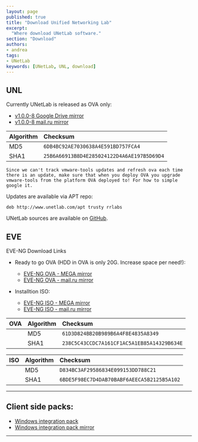 ```yaml
---
layout: page
published: true
title: "Download Unified Networking Lab"
excerpt:
  "Where download UNetLab software."
section: "Download"
authors:
- andrea
tags:
- UNetLab
keywords: [UNetLab, UNL, download]
---
```

## UNL

Currently UNetLab is released as OVA only:

* [v1.0.0-8 Google Drive mirror](https://drive.google.com/file/d/0B44cQ3ClVIdwcWFfTjhXbUVTOW8/view?usp=sharing "v1.0.0-8 Google Drive mirror")
* [v1.0.0-8 mail.ru mirror](https://cloud.mail.ru/public/7Ri8/v54Wkcr9v "v1.0.0-8 mail.ru mirror")

| Algorithm | Checksum |
|:--|:--|
MD5 | `6DB4BC92AE7030638A4E591BD757FCA4`
SHA1 | `25B6A66913B8D4E285024122D4A6AE197B5D69D4`

~~~
Since we can't track vmware-tools updates and refresh ova each time there is an update, make sure that when you deploy OVA you upgrade vmware-tools from the platform OVA deployed to! For how to simple google it.
~~~

Updates are available via APT repo:

~~~
deb http://www.unetlab.com/apt trusty rrlabs
~~~

UNetLab sources are available on [GitHub](https://github.com/dainok/unetlab "UNetLab repository on GitHub").

## EVE

EVE-NG Download Links

* Ready to go OVA (HDD in OVA is only 20G. Increase space per need!):
	- [EVE-NG OVA - MEGA mirror](https://mega.nz/#!v0BQnYCa!hQAPYv9H4a_Qz5SAQcWpRfel4H1LvQ4AwIE0AFvg-48 "EVE-NG OVA - MEGA mirror")
	- [EVE-NG OVA - mail.ru mirror](https://cloud.mail.ru/public/8ies/Tzk6cN6hc "EVE-NG OVA - mail.ru mirror")

* Installtion ISO:	
	- [EVE-NG ISO - MEGA mirror](https://mega.nz/#!n1wCHSqY!vPEumXngOzgN5yzo2hhfo6KGJUIksUUoCLf1WKbFYCE "EVE-NG ISO - MEGA mirror")
	- [EVE-NG ISO - mail.ru mirror](https://cloud.mail.ru/public/8LF6/CtPRUoFYL "EVE-NG ISO - mail.ru mirror")

| OVA | Algorithm | Checksum |
|:--|:--|:--|
| | MD5 | `61D3D824BB20B989B6A4F8E4835A8349`
| | SHA1 | `238C5C43CCDC7A161CF1AC5A1EB85A14329B634E`

| ISO | Algorithm | Checksum |
|:--|:--|:--|
| | MD5 | `D834BC3AF29586834E099153DD788C21`
| | SHA1 | `6BDE5F98EC7D4DAB70BABF6AEECA5B2125B5A102`


---
## Client side packs:

* [Windows integration pack](https://www.dropbox.com/s/w8nnvt5kiosa21t/UNetLab-Win-Client-Pack.exe?dl=0 "Windows integration pack")
* [Windows integration pack mirror](https://mega.nz/#!YwUjhJbJ!ag6PWBTOpGaawPCLLmDVxzMwS7MUPro7_sXZ-r2qAOo "Windows integration pack mirror")


---

